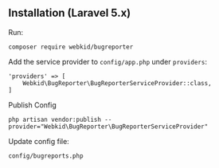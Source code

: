 ## Installation (Laravel 5.x)
Run:

    composer require webkid/bugreporter

Add the service provider to `config/app.php` under `providers`:

    'providers' => [
        Webkid\BugReporter\BugReporterServiceProvider::class,
    ]

Publish Config

	php artisan vendor:publish --provider="Webkid\BugReporter\BugReporterServiceProvider"

Update config file:

	config/bugreports.php
